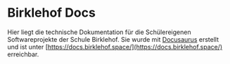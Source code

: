 # Birklehof Docs

Hier liegt die technische Dokumentation für die Schülereigenen Softwareprojekte der Schule Birklehof. Sie wurde mit [Docusaurus](https://docusaurus.io/) erstellt und ist unter [https://docs.birklehof.space/](https://docs.birklehof.space/) erreichbar.
